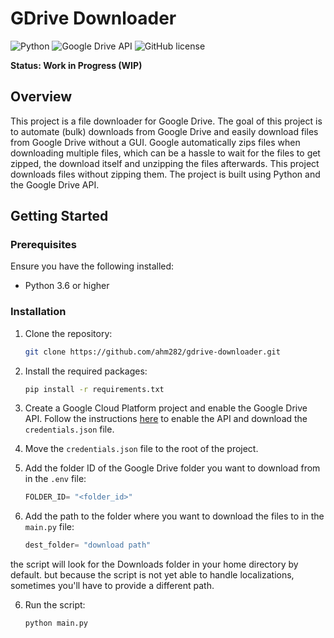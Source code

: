 # GDrive Downloader

![Python](https://img.shields.io/badge/python-3670A0?style=for-the-badge&logo=python&logoColor=ffdd54)
![Google Drive API](https://img.shields.io/badge/Google%20Drive%20API-4285F)
![GitHub license](https://img.shields.io/github/license/ahm282/gdrive-downloader)

**Status: Work in Progress (WIP)**

## Overview

This project is a file downloader for Google Drive. The goal of this project is to automate (bulk) downloads from Google Drive and easily download files from Google Drive without a GUI.
Google automatically zips files when downloading multiple files, which can be a hassle to wait for the files to get zipped, the download itself and unzipping the files afterwards.
This project downloads files without zipping them.
The project is built using Python and the Google Drive API.

## Getting Started

### Prerequisites

Ensure you have the following installed:
 
- Python 3.6 or higher

### Installation

1. Clone the repository:

   ```bash
   git clone https://github.com/ahm282/gdrive-downloader.git
    ```
2. Install the required packages:

   ```bash
   pip install -r requirements.txt
   ```
3. Create a Google Cloud Platform project and enable the Google Drive API. Follow the instructions [here](https://developers.google.com/drive/api/v3/quickstart/python) to enable the API and download the `credentials.json` file.

4. Move the `credentials.json` file to the root of the project.

5. Add the folder ID of the Google Drive folder you want to download from in the `.env` file:

   ```python
   FOLDER_ID= "<folder_id>"
   ```  
6. Add the path to the folder where you want to download the files to in the `main.py` file:

   ```python
   dest_folder= "download path"
   ```
the script will look for the Downloads folder in your home directory by default.
but because the script is not yet able to handle localizations, sometimes you'll have to provide a different path.

6. Run the script:

   ```bash
   python main.py
   ```